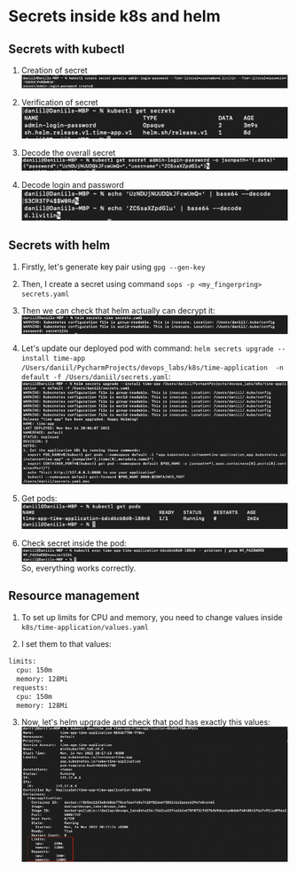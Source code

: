 # Secrets inside k8s and helm

## Secrets with kubectl

1) Creation of secret
![img.png](screenshots/lab11/img.png)


2) Verification of secret 
![img_1.png](screenshots/lab11/img_1.png)


3) Decode the overall secret
![img_2.png](screenshots/lab11/img_2.png)


4) Decode login and password
![img_3.png](screenshots/lab11/img_3.png)

## Secrets with helm


1) Firstly, let's generate key pair using `gpg --gen-key`


2) Then, I create a secret using command `sops -p <my_fingerpring> secrets.yaml`


3) Then we can check that helm actually can decrypt it: 
![img_4.png](screenshots/lab11/img_4.png)


4) Let's update our deployed pod with command: `helm secrets upgrade --install time-app /Users/daniil/PycharmProjects/devops_labs/k8s/time-application  -n default -f /Users/daniil/secrets.yaml`:
![img_5.png](screenshots/lab11/img_5.png)


5) Get pods:
![img_6.png](screenshots/lab11/img_6.png)


6) Check secret inside the pod: 
![img_7.png](screenshots/lab11/img_7.png)
So, everything works correctly.


## Resource management

1) To set up limits for CPU and memory, you need to change values inside  `k8s/time-application/values.yaml`


2) I set them to that values:
```
limits:
  cpu: 150m
  memory: 128Mi
 requests:
  cpu: 150m
  memory: 128Mi
```


3) Now, let's helm upgrade and check that pod has exactly this values:
![img_8.png](screenshots/lab11/img_8.png)

   